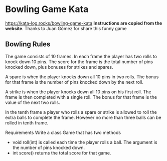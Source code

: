  Bowling Game Kata 
=============
https://kata-log.rocks/bowling-game-kata **Instructions are copied from the website**. Thanks to Juan Gómez for share this funny game

Bowling Rules
----------------------

The game consists of 10 frames. In each frame the player has two rolls to knock down 10 pins. The score for the frame is the total number of pins knocked down, plus bonuses for strikes and spares.

A spare is when the player knocks down all 10 pins in two rolls. The bonus for that frame is the number of pins knocked down by the next roll.

A strike is when the player knocks down all 10 pins on his first roll. The frame is then completed with a single roll. The bonus for that frame is the value of the next two rolls.

In the tenth frame a player who rolls a spare or strike is allowed to roll the extra balls to complete the frame. However no more than three balls can be rolled in tenth frame.

Requirements
Write a class Game that has two methods

- void roll(int) is called each time the player rolls a ball. The argument is the number of pins knocked down.
- int score() returns the total score for that game.
